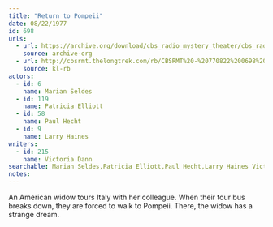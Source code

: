 ```yaml
---
title: "Return to Pompeii"
date: 08/22/1977
id: 698
urls: 
  - url: https://archive.org/download/cbs_radio_mystery_theater/cbs_radio_mystery_theater-0651-0700.zip/cbs_radio_mystery_theater-0651-0700%2Fcbsrmt_0698_return_to_pompeii.mp3
    source: archive-org
  - url: http://cbsrmt.thelongtrek.com/rb/CBSRMT%20-%20770822%200698%20Return%20To%20Pompeii_WLNH-FM__rb.mp3
    source: kl-rb
actors:  
  - id: 6
    name: Marian Seldes  
  - id: 119
    name: Patricia Elliott  
  - id: 58
    name: Paul Hecht  
  - id: 9
    name: Larry Haines
writers:  
  - id: 215
    name: Victoria Dann
searchable: Marian Seldes,Patricia Elliott,Paul Hecht,Larry Haines Victoria Dann
notes:  
---
```

An American widow tours Italy with her colleague. When their tour bus breaks down, they are forced to walk to Pompeii. There, the widow has a strange dream.